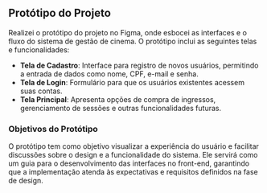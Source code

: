 ## Protótipo do Projeto

Realizei o protótipo do projeto no Figma, onde esbocei as interfaces e o fluxo do sistema de gestão de cinema. O protótipo inclui as seguintes telas e funcionalidades:

- **Tela de Cadastro**: Interface para registro de novos usuários, permitindo a entrada de dados como nome, CPF, e-mail e senha.
- **Tela de Login**: Formulário para que os usuários existentes acessem suas contas.
- **Tela Principal**: Apresenta opções de compra de ingressos, gerenciamento de sessões e outras funcionalidades futuras.

### Objetivos do Protótipo

O protótipo tem como objetivo visualizar a experiência do usuário e facilitar discussões sobre o design e a funcionalidade do sistema. Ele servirá como um guia para o desenvolvimento das interfaces no front-end, garantindo que a implementação atenda às expectativas e requisitos definidos na fase de design.
